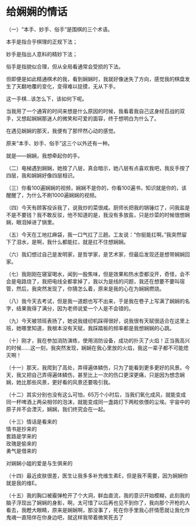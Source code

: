 # 给娴娴的情话

（一）“本手、妙手、俗手”是围棋的三个术语。  
 
本手是指合乎棋理的正规下法；
 
妙手是指出人意料的精妙下法；
 
俗手是指貌似合理，但从全局看通常会受损的下法。

但即便是如此精通棋术的我，看到娴娴时，我就好像迷失了方向，感觉我的棋盘发生了天翻地覆的变化，变得难以捉摸，无从下手。

这一手棋...该怎么下，该如何下呢。

当我用了一个通宵的时间来想是什么原因的时候，我看着我自己这身经百战的双手，又想起娴娴那迷人的微笑和可爱的面容，终于想明白为什么了。

在遇见娴娴的那天，我便有了那怦然心动的感觉。

原来“本手、妙手、俗手”这三个以外还有一种。

就是——娴娴，我想牵起你的手。

（二）电梯遇到娴娴，她按了八层，真会暗示，她八层有点喜欢我吧，我反手按了四层，我和娴娴好像四层相识。

（三）你看100遍娴娴的视频，娴娴不是你的，你看100遍书，知识就是你的，该醒醒了，为什么不刷1000遍娴娴的视频。

（四）今天有顾客投诉我了，说我炒的菜很咸。厨师长把我的锅锤烂了，问我盐是不是不要钱？我不敢反驳，他不知道的是，我没有多放盐，只是炒菜的时候很想娴娴，眼泪掉进了锅里。

（五）今天在工地扛麻袋，我一口气扛了三趟。工友说：“你挺能扛啊。”我突然留下了泪水，是啊，我什么都能扛，就是扛不住想娴娴。

（六）我幻想过自己是发明家，是哲学家，是艺术家，但最后发现还是想带娴娴回家。

（七）我刚刚在寝室喝水，闻到一股焦味，但是效果和热水壶都没开，奇怪，会不会是电路烧了，我把电线全都拿掉了，我以为是线的问题，我还在想要不要叫宿管，然后，我突然发现了，你猜怎么着，原来是我的心在为娴娴燃烧。

（八）我今天去考试，但是我一道题也写不出来，于是我在卷子上写满了娴娴的名字，结果我得了满分，因为老师说爱一个人是不会错的。

（九）今天被领班表扬了，她说我缝纫机踩得很好，说我很有天赋很适合在这里上班，她哪里知道，我根本没有天赋，我踩踏板的频率都是我想娴娴的心跳。

（十）刚才，我在参加消防演练，使用消防设备，成功的扑灭了火焰！正当我高兴的时候……这一刻，我突然发现，娴娴在我心里放的火焰，我这一辈子都不可能熄灭啊！

（十一）那天，我爬到了高处，弄得遍体鳞伤，只为了能看到更多更好的风景。今天，我又把自己弄得遍体鳞伤，甚至比上一次的伤口更深更痛，只是因为想念娴娴，她比那些风景，更好看的风景还要吸引我。

（十二）其实分别也没有这么可怕，65万个小时后，当我们氧化成风，就能变成同一杯啤酒上两朵相邻的泡沫，就能变成同一盏路灯下两粒依偎的尘埃。宇宙中的原子并不会湮灭，娴娴，我们终究会在一起。

（十三）情话是看来的  
情书是抄来的  
套路是学来的  
玫瑰是偷来的  
勇气是借来的  

对娴娴小姐的爱是与生俱来的

（十四）最近皮肤很差，医生让我多多补充维生素E，但是我不需要，因为娴娴你就是我的维E。

（十五）我的胸口被霰弹枪开了个大洞，鲜血直流，我的意识开始模糊，此刻我的脑子浮现出了娴娴的身影，啊，太可惜了以后再也见不到你了，我向那个开枪的人看去，我瞪大眼睛，原来是娴娴啊，那没事了，死在你手里我心肝情愿就让我化作鬼魂一直陪伴在你身边吧，就这样我带着微笑死去了
